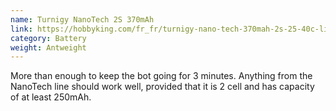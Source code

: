 ```yaml
---
name: Turnigy NanoTech 2S 370mAh
link: https://hobbyking.com/fr_fr/turnigy-nano-tech-370mah-2s-25-40c-lipo-pack.html
category: Battery
weight: Antweight
---
```

More than enough to keep the bot going for 3 minutes. Anything from
the NanoTech line should work well, provided that it is 2 cell and has capacity
of at least 250mAh.
